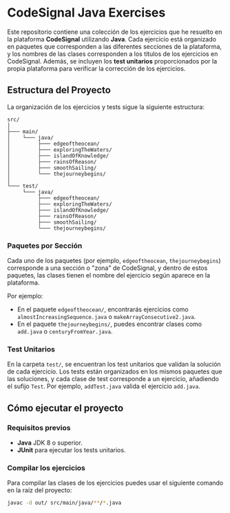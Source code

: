 # CodeSignal Java Exercises

Este repositorio contiene una colección de los ejercicios que he resuelto en la plataforma **CodeSignal** utilizando **Java**. Cada ejercicio está organizado en paquetes que corresponden a las diferentes secciones de la plataforma, y los nombres de las clases corresponden a los títulos de los ejercicios en CodeSignal. Además, se incluyen los **test unitarios** proporcionados por la propia plataforma para verificar la corrección de los ejercicios.

## Estructura del Proyecto

La organización de los ejercicios y tests sigue la siguiente estructura:

```
src/
│
├─── main/
│    └─── java/
│         ├─── edgeoftheocean/
│         ├─── exploringTheWaters/
│         ├─── islandOfKnowledge/
│         ├─── rainsOfReason/
│         ├─── smoothSailing/
│         └─── thejourneybegins/
│
└─── test/
     └─── java/
          ├─── edgeoftheocean/
          ├─── exploringTheWaters/
          ├─── islandOfKnowledge/
          ├─── rainsOfReason/
          ├─── smoothSailing/
          └─── thejourneybegins/
```

### Paquetes por Sección

Cada uno de los paquetes (por ejemplo, `edgeoftheocean`, `thejourneybegins`) corresponde a una sección o "zona" de CodeSignal, y dentro de estos paquetes, las clases tienen el nombre del ejercicio según aparece en la plataforma.

Por ejemplo:

- En el paquete `edgeoftheocean/`, encontrarás ejercicios como `almostIncreasingSequence.java` o `makeArrayConsecutive2.java`.
- En el paquete `thejourneybegins/`, puedes encontrar clases como `add.java` o `centuryFromYear.java`.

### Test Unitarios

En la carpeta `test/`, se encuentran los test unitarios que validan la solución de cada ejercicio. Los tests están organizados en los mismos paquetes que las soluciones, y cada clase de test corresponde a un ejercicio, añadiendo el sufijo `Test`. Por ejemplo, `addTest.java` valida el ejercicio `add.java`.

## Cómo ejecutar el proyecto

### Requisitos previos

- **Java** JDK 8 o superior.
- **JUnit** para ejecutar los tests unitarios.

### Compilar los ejercicios

Para compilar las clases de los ejercicios puedes usar el siguiente comando en la raíz del proyecto:

```bash
javac -d out/ src/main/java/**/*.java
```
